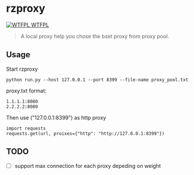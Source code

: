 # rzproxy
[![WTFPL](https://raw.githubusercontent.com/legacy-icons/license-icons/master/dist/32x32/wtfpl.png) WTFPL](http://www.wtfpl.net/)

> A local proxy help you chose the bset proxy from proxy pool.


## Usage

Start rzproxy

	python run.py --host 127.0.0.1 --port 8399 --file-name proxy_pool.txt

proxy.txt format:
	
	1.1.1.1:8080
	2.2.2.2:8080
	
Then use ("127.0.0.1:8399") as http proxy

	import requests
	requests.get(url, proixes={"http": "http://127.0.0.1:8399"})

## TODO
- [ ] support max connection for each proxy depeding on weight